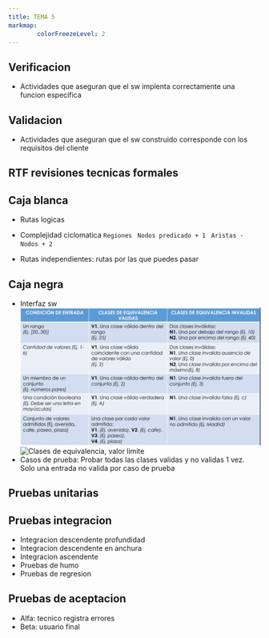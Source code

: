 ```yaml
---
title: TEMA 5
markmap: 
        colorFreezeLevel: 2
---
```


## Verificacion
- Actividades que aseguran que el sw implenta correctamente una funcion especifica

## Validacion
- Actividades que aseguran que el sw construido corresponde con los requisitos del cliente

## RTF revisiones tecnicas formales

## Caja blanca
- Rutas logicas
- Complejidad ciclomatica
`Regiones `
`Nodos predicado + 1 `
`Aristas - Nodos + 2 `

- Rutas independientes: rutas por las que puedes pasar

## Caja negra
- Interfaz sw
![Clases de equivalencia](FotosFIS/Equivalencias-png.PNG)
![Clases de equivalencia, valor limite](FotosFIS/EquivalenciasLim-png.PNG)
- Casos de prueba: Probar todas las clases validas y no validas 1 vez. Solo una entrada no valida por caso de prueba

## Pruebas unitarias


## Pruebas integracion
- Integracion descendente profundidad
- Integracion descendente en anchura
- Integracion ascendente
- Pruebas de humo
- Pruebas de regresion

## Pruebas de aceptacion
- Alfa: tecnico registra errores
- Beta: usuario final



